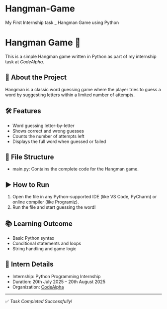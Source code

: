 # Hangman-Game
My First Internship task _ Hangman Game using Python
# Hangman Game 🎯

This is a simple Hangman game written in Python as part of my internship task at *CodeAlpha*.

## 📌 About the Project
Hangman is a classic word guessing game where the player tries to guess a word by suggesting letters within a limited number of attempts.

## 🛠 Features
- Word guessing letter-by-letter
- Shows correct and wrong guesses
- Counts the number of attempts left
- Displays the full word when guessed or failed

## 📂 File Structure
- main.py: Contains the complete code for the Hangman game.

## ▶ How to Run
1. Open the file in any Python-supported IDE (like VS Code, PyCharm) or online compiler (like Programiz).
2. Run the file and start guessing the word!

## 📚 Learning Outcome
- Basic Python syntax
- Conditional statements and loops
- String handling and game logic

## 🚀 Intern Details
- Internship: Python Programming Internship
- Duration: 20th July 2025 – 20th August 2025
- Organization: [CodeAlpha](https://codealpha.tech)

---

✅ *Task Completed Successfully!*
